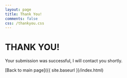 ```yaml
---
layout: page
title: Thank You!
comments: false
css: /thankyou.css
---
```


# __THANK YOU!__

Your submission was successful, I will contact you shortly.

[Back to main page]({{ site.baseurl }}/index.html)

